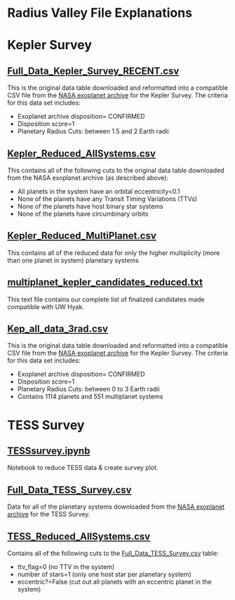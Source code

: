 # Radius Valley File Explanations

# Kepler Survey
## [Full_Data_Kepler_Survey_RECENT.csv](/Full_Data_Kepler_Survey_RECENT.csv)
This is the original data table downloaded and reformatted into a compatible CSV file from the [NASA exoplanet archive](https://exoplanetarchive.ipac.caltech.edu/cgi-bin/TblView/nph-tblView?app=ExoTbls&config=cumulative) for the Kepler Survey.
The criteria for this data set includes:
- Exoplanet archive disposition= CONFIRMED
- Disposition score=1
- Planetary Radius Cuts: between 1.5 and 2 Earth radii

## [Kepler_Reduced_AllSystems.csv](/Kepler_Reduced_AllSystems.csv)
This contains all of the following cuts to the original data table downloaded from the NASA exoplanet archive (as described above):
- All planets in the system have an orbital eccentricity<0.1
- None of the planets have any Transit Timing Variations (TTVs)
- None of the planets have host binary star systems
- None of the planets have circumbinary orbits

## [Kepler_Reduced_MultiPlanet.csv](/Kepler_Reduced_MultiPlanet.csv)
This contains all of the reduced data for only the higher multiplicity (more than one planet in system) planetary systems

## [multiplanet_kepler_candidates_reduced.txt](/multiplanet_kepler_candidates_reduced.txt)
This text file contains our complete list of finalized candidates made compatible with UW Hyak.

## [Kep_all_data_3rad.csv](/kep_all_data_3rad.csv)
This is the original data table downloaded and reformatted into a compatible CSV file from the [NASA exoplanet archive](https://exoplanetarchive.ipac.caltech.edu/cgi-bin/TblView/nph-tblView?app=ExoTbls&config=cumulative) for the Kepler Survey.
The criteria for this data set includes:
- Exoplanet archive disposition= CONFIRMED
- Disposition score=1
- Planetary Radius Cuts: between 0 to 3 Earth radii
- Contains 1114 planets and 551 multiplanet systems

# TESS Survey
## [TESSsurvey.ipynb](/TESSsurvey.ipynb)
Notebook to reduce TESS data & create survey plot.

## [Full_Data_TESS_Survey.csv](/Full_Data_TESS_Survey.csv)
Data for all of the planetary systems downloaded from the [NASA exoplanet archive](https://exoplanetarchive.ipac.caltech.edu/cgi-bin/TblView/nph-tblView?app=ExoTbls&config=cumulative) for the TESS Survey.

## [TESS_Reduced_AllSystems.csv](/TESS_Reduced_AllSystems.csv)
Contains all of the following cuts to the [Full_Data_TESS_Survey.csv](/Full_Data_TESS_Survey.csv) table:
- ttv_flag=0 (no TTV in the system)
- number of stars=1 (only one host star per planetary system)
- eccentric?=False (cut out all planets with an eccentric planet in the system)
